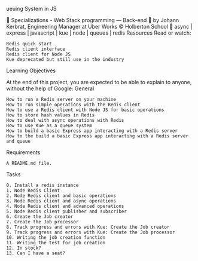 ueuing System in JS

📂 Specializations - Web Stack programming ― Back-end
👤 by Johann Kerbrat, Engineering Manager at Uber Works
©️ Holberton School
🔖 async | express | javascript | kue | node | queues | redis
Resources
Read or watch:

    Redis quick start
    Redis client interface
    Redis client for Node JS
    Kue deprecated but still use in the industry

Learning Objectives

At the end of this project, you are expected to be able to explain to anyone, without the help of Google:
General

    How to run a Redis server on your machine
    How to run simple operations with the Redis client
    How to use a Redis client with Node JS for basic operations
    How to store hash values in Redis
    How to deal with async operations with Redis
    How to use Kue as a queue system
    How to build a basic Express app interacting with a Redis server
    How to the build a basic Express app interacting with a Redis server and queue

Requirements

    A README.md file.

Tasks

    0. Install a redis instance
    1. Node Redis Client
    2. Node Redis client and basic operations
    3. Node Redis client and async operations
    4. Node Redis client and advanced operations
    5. Node Redis client publisher and subscriber
    6. Create the Job creator
    7. Create the Job processor
    8. Track progress and errors with Kue: Create the Job creator
    9. Track progress and errors with Kue: Create the Job processor
    10. Writing the job creation function
    11. Writing the test for job creation
    12. In stock?
    13. Can I have a seat?
